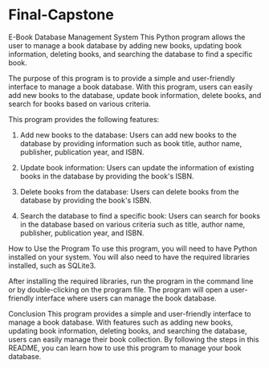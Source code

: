 # Final-Capstone
E-Book Database Management System
This Python program allows the user to manage a book database by adding new books, updating book information, deleting books, and searching the database to find a specific book.

The purpose of this program is to provide a simple and user-friendly interface to manage a book database. With this program, users can easily add new books to the database, update book information, delete books, and search for books based on various criteria.

This program provides the following features:

1.	Add new books to the database: Users can add new books to the database by providing information such as book title, author name, publisher, publication year, and ISBN.

2.	Update book information: Users can update the information of existing books in the database by providing the book's ISBN.

3.	Delete books from the database: Users can delete books from the database by providing the book's ISBN.

4.	Search the database to find a specific book: Users can search for books in the database based on various criteria such as title, author name, publisher, publication year, and ISBN.

How to Use the Program
To use this program, you will need to have Python installed on your system. You will also need to have the required libraries installed, such as SQLite3.

After installing the required libraries, run the program in the command line or by double-clicking on the program file. The program will open a user-friendly interface where users can manage the book database.

Conclusion
This program provides a simple and user-friendly interface to manage a book database. With features such as adding new books, updating book information, deleting books, and searching the database, users can easily manage their book collection. By following the steps in this README, you can learn how to use this program to manage your book database.
